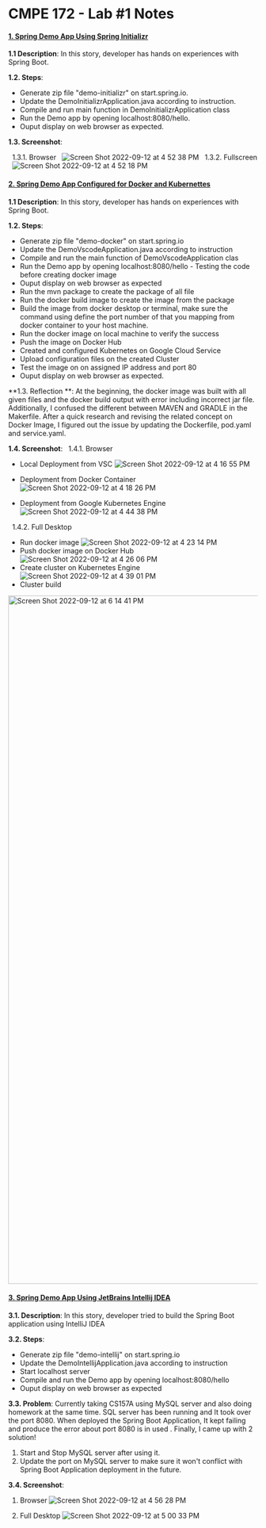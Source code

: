 # CMPE 172 - Lab #1 Notes
#### <ins>1. Spring Demo App Using Spring Initializr</ins>


**1.1 Description**: In this story, developer has hands on experiences with Spring Boot.

**1.2. Steps**:

- Generate zip file "demo-initializr" on start.spring.io.
- Update the DemoInitializrApplication.java according to instruction.
- Compile and run main function in DemoInitializrApplication class
- Run the Demo app by opening localhost:8080/hello.
- Ouput display on web browser as expected.

**1.3. Screenshot**:

&nbsp;&nbsp;1.3.1. Browser
&nbsp;&nbsp;![Screen Shot 2022-09-12 at 4 52 38 PM](https://user-images.githubusercontent.com/48584294/189778417-6036ea84-36a4-4d31-8fb5-5511a7a6f728.png)
&nbsp;&nbsp;1.3.2. Fullscreen
&nbsp;&nbsp;![Screen Shot 2022-09-12 at 4 52 18 PM](https://user-images.githubusercontent.com/48584294/189778431-9959f673-787e-4ebd-91ed-812045f2e776.png)


#### <ins>2. Spring Demo App Configured for Docker and Kubernettes</ins>
**1.1 Description**: In this story, developer has hands on experiences with Spring Boot.

**1.2. Steps**:

- Generate zip file "demo-docker" on start.spring.io
- Update the DemoVscodeApplication.java according to instruction
- Compile and run the main function of DemoVscodeApplication clas
- Run the Demo app by opening localhost:8080/hello - Testing the code before creating docker image
- Ouput display on web browser as expected
- Run the mvn package to create the package of all file 
- Run the docker build image to create the image from the package
- Build the image from docker desktop or terminal, make sure the command using define the port number of that you mapping from docker container to your host machine.
- Run the docker image on local machine to verify the success 
- Push the image on Docker Hub
- Created and configured Kubernetes on Google Cloud Service
- Upload configuration files on the created Cluster
- Test the image on on assigned IP address and port 80
- Ouput display on web browser as expected.

**1.3. Reflection **:
At the beginning, the docker image was built with all given files and the docker build output with error including incorrect jar file. Additionally, I confused the different between MAVEN and GRADLE in the Makerfile. After a quick research and revising the related concept on Docker Image, I figured out the issue by updating the Dockerfile, pod.yaml and service.yaml.


**1.4. Screenshot**:
&nbsp;&nbsp;1.4.1. Browser
* Local Deployment from VSC
![Screen Shot 2022-09-12 at 4 16 55 PM](https://user-images.githubusercontent.com/48584294/189780842-35df2e4e-dd5f-4362-8813-3bbc6e4b8e19.png)

* Deployment from Docker Container
![Screen Shot 2022-09-12 at 4 18 26 PM](https://user-images.githubusercontent.com/48584294/189780866-927ad8fa-2375-4f98-87bb-10fcb552cb85.png)

* Deployment from Google Kubernetes Engine
![Screen Shot 2022-09-12 at 4 44 38 PM](https://user-images.githubusercontent.com/48584294/189780770-b59f2da8-fd70-4fac-91cb-f04e244e1313.png)

&nbsp;&nbsp;1.4.2. Full Desktop
* Run docker image 
![Screen Shot 2022-09-12 at 4 23 14 PM](https://user-images.githubusercontent.com/48584294/189781099-92b52351-3357-49c1-843f-dfc368701341.png)
* Push docker image on Docker Hub
![Screen Shot 2022-09-12 at 4 26 06 PM](https://user-images.githubusercontent.com/48584294/189781185-5dbf2c93-ff87-4286-981c-ede9f4896025.png)
*  Create cluster on Kubernetes Engine
![Screen Shot 2022-09-12 at 4 39 01 PM](https://user-images.githubusercontent.com/48584294/189781227-b4da7eae-c193-421e-b1e5-0874bfbc0160.png)
* Cluster build
<img width="1389" alt="Screen Shot 2022-09-12 at 6 14 41 PM" src="https://user-images.githubusercontent.com/48584294/189785974-44711f0f-ce6d-4f59-8a9b-72e7fb33955d.png">




#### <ins>3. Spring Demo App Using JetBrains Intellij IDEA</ins> 
**3.1. Description**: In this story, developer tried to build the Spring Boot application using IntelliJ IDEA

**3.2. Steps**:
- Generate zip file "demo-intellij" on start.spring.io
- Update the DemoIntellijApplication.java according to instruction
- Start localhost server
- Compile and run the Demo app by opening localhost:8080/hello
- Ouput display on web browser as expected

**3.3. Problem**: Currently taking CS157A using MySQL server and also doing homework at the same time. SQL server has been running and It took over the port 8080. When deployed the Spring Boot Application, It kept failing and produce the error about port 8080 is in used
. Finally, I came up with 2 solution!

1. Start and Stop MySQL server after using it.
2. Update the port on MySQL server to make sure it won't conflict with Spring Boot Application deployment in the future.

**3.4. Screenshot**:
1. Browser
![Screen Shot 2022-09-12 at 4 56 28 PM](https://user-images.githubusercontent.com/48584294/189779061-9476d676-4c52-41e9-bc8a-6e9c9155c070.png)

2. Full Desktop
![Screen Shot 2022-09-12 at 5 00 33 PM](https://user-images.githubusercontent.com/48584294/189779046-dc7859c5-e97c-41c5-aa01-a5dccf3ffcd6.png)


